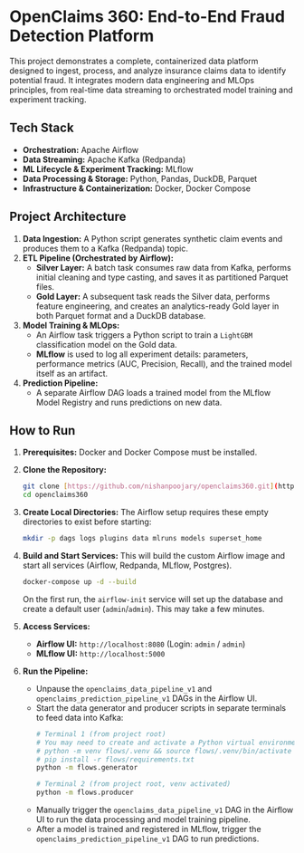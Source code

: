 # OpenClaims 360: End-to-End Fraud Detection Platform

This project demonstrates a complete, containerized data platform designed to ingest, process, and analyze insurance claims data to identify potential fraud. It integrates modern data engineering and MLOps principles, from real-time data streaming to orchestrated model training and experiment tracking.

## Tech Stack

* **Orchestration:** Apache Airflow
* **Data Streaming:** Apache Kafka (Redpanda)
* **ML Lifecycle & Experiment Tracking:** MLflow
* **Data Processing & Storage:** Python, Pandas, DuckDB, Parquet
* **Infrastructure & Containerization:** Docker, Docker Compose

## Project Architecture

1.  **Data Ingestion:** A Python script generates synthetic claim events and produces them to a Kafka (Redpanda) topic.
2.  **ETL Pipeline (Orchestrated by Airflow):**
    * **Silver Layer:** A batch task consumes raw data from Kafka, performs initial cleaning and type casting, and saves it as partitioned Parquet files.
    * **Gold Layer:** A subsequent task reads the Silver data, performs feature engineering, and creates an analytics-ready Gold layer in both Parquet format and a DuckDB database.
3.  **Model Training & MLOps:**
    * An Airflow task triggers a Python script to train a `LightGBM` classification model on the Gold data.
    * **MLflow** is used to log all experiment details: parameters, performance metrics (AUC, Precision, Recall), and the trained model itself as an artifact.
4.  **Prediction Pipeline:**
    * A separate Airflow DAG loads a trained model from the MLflow Model Registry and runs predictions on new data.

## How to Run

1.  **Prerequisites:** Docker and Docker Compose must be installed.

2.  **Clone the Repository:**
    ```bash
    git clone [https://github.com/nishanpoojary/openclaims360.git](https://github.com/nishanpoojary/openclaims360.git)
    cd openclaims360
    ```

3.  **Create Local Directories:**
    The Airflow setup requires these empty directories to exist before starting:
    ```bash
    mkdir -p dags logs plugins data mlruns models superset_home
    ```

4.  **Build and Start Services:**
    This will build the custom Airflow image and start all services (Airflow, Redpanda, MLflow, Postgres).
    ```bash
    docker-compose up -d --build
    ```
    On the first run, the `airflow-init` service will set up the database and create a default user (`admin`/`admin`). This may take a few minutes.

5.  **Access Services:**
    * **Airflow UI:** `http://localhost:8080` (Login: `admin` / `admin`)
    * **MLflow UI:** `http://localhost:5000`

6.  **Run the Pipeline:**
    * Unpause the `openclaims_data_pipeline_v1` and `openclaims_prediction_pipeline_v1` DAGs in the Airflow UI.
    * Start the data generator and producer scripts in separate terminals to feed data into Kafka:
        ```bash
        # Terminal 1 (from project root)
        # You may need to create and activate a Python virtual environment first
        # python -m venv flows/.venv && source flows/.venv/bin/activate (Linux/macOS)
        # pip install -r flows/requirements.txt
        python -m flows.generator
        ```
        ```bash
        # Terminal 2 (from project root, venv activated)
        python -m flows.producer
        ```
    * Manually trigger the `openclaims_data_pipeline_v1` DAG in the Airflow UI to run the data processing and model training pipeline.
    * After a model is trained and registered in MLflow, trigger the `openclaims_prediction_pipeline_v1` DAG to run predictions.